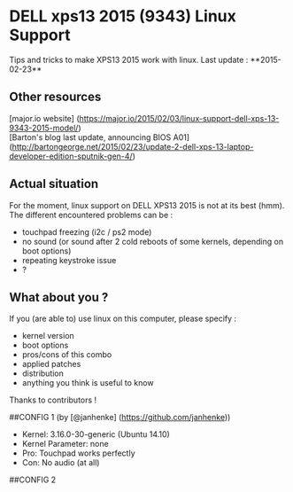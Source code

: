 <h1>DELL xps13 2015 (9343) Linux Support</h1>
Tips and tricks to make XPS13 2015 work with linux.  
Last update : **2015-02-23**

## Other resources
[major.io website] (https://major.io/2015/02/03/linux-support-dell-xps-13-9343-2015-model/)  
[Barton's blog last update, announcing BIOS A01] (http://bartongeorge.net/2015/02/23/update-2-dell-xps-13-laptop-developer-edition-sputnik-gen-4/)

## Actual situation
For the moment, linux support on DELL XPS13 2015 is not at its best (hmm). The different encountered problems can be :
 - touchpad freezing (i2c / ps2 mode)
 - no sound (or sound after 2 cold reboots of some kernels, depending on boot options)
 - repeating keystroke issue
 - ?
 
## What about you ?
If you (are able to) use linux on this computer, please specify :
 - kernel version
 - boot options
 - pros/cons of this combo
 - applied patches
 - distribution
 - anything you think is useful to know  
 
Thanks to contributors !
 
##CONFIG 1  (by [@janhenke] (https://github.com/janhenke))
 * Kernel: 3.16.0-30-generic (Ubuntu 14.10)
 * Kernel Parameter: none
 * Pro: Touchpad works perfectly
 * Con: No audio (at all)

##CONFIG 2  

